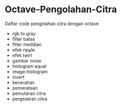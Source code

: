 # Octave-Pengolahan-Citra
Daftar code pengolahan citra dengan octave
- rgb to gray
- filter batas
- filter meddian
- efek ripple
- efek twirl
- gambar noise
- histogram equal
- image histogram
- invert
- kecerahan
- pemerataan
- pemutaran citra
- pergeseran citra
